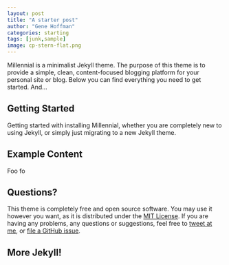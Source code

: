 ```yaml
---
layout: post
title: "A starter post"
author: "Gene Hoffman"
categories: starting
tags: [junk,sample]
image: cp-stern-flat.png
---
```


Millennial is a minimalist Jekyll theme. The purpose of this theme is to provide a simple, clean, content-focused blogging platform for your personal site or blog. Below you can find everything you need to get started. And...

## Getting Started

Getting started with installing Millennial, whether you are completely new to using Jekyll, or simply just migrating to a new Jekyll theme.

## Example Content

Foo fo

## Questions?

This theme is completely free and open source software. You may use it however you want, as it is distributed under the [MIT License](http://choosealicense.com/licenses/mit/). If you are having any problems, any questions or suggestions, feel free to [tweet at me](https://twitter.com/intent/tweet?text=My%20question%20about%20Millennial;via=paululele), or [file a GitHub issue](https://github.com/lenpaul/Millennial/issues/new).

## More Jekyll!
